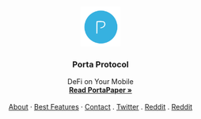 
<!-- PROJECT LOGO -->
<br />
<p align="center">
  <a href="https://www.portaprotocol.com">
    <img src="logo.png" alt="Logo" width="80" height="80">
  </a>

  <h3 align="center">Porta Protocol</h3>

  <p align="center">
    DeFi on Your Mobile
    <br />
    <a href="https://portaprotocol.com/portapaper.pdf"><strong>Read PortaPaper »</strong></a>
    <br />
    <br />
    <a href="https://portaprotocol.com/">About</a>
    ·
    <a href="https://portaprotocol.com/#features">Best Features</a>
    ·
    <a href="https://portaprotocol.com/#contact">Contact</a>
	.
	<a href="https://twitter.com/portaprotocol">Twitter</a>
	.
	<a href="https://www.reddit.com/user/PortaProtocol">Reddit</a>
	.
	<a href="https://medium.com/@portaprotocol">Reddit</a>
  </p>
</p>




